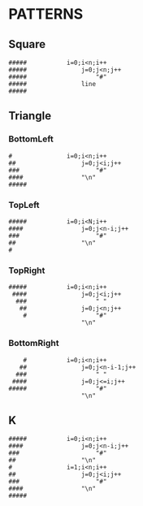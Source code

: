 # **PATTERNS**

## Square

    #####           i=0;i<n;i++
    #####               j=0;j<n;j++
    #####                   "#"
    #####               line
    #####

## Triangle

### BottomLeft

    #               i=0;i<n;i++
    ##                  j=0;j<i;j++
    ###                     "#"
    ####                "\n"
    #####           

### TopLeft

    #####           i=0;i<N;i++
    ####                j=0;j<n-i;j++
    ###                     "#"
    ##                  "\n"
    #

### TopRight

    #####           i=0;i<n;i++
     ####               j=0;j<i;j++
      ###                   " "
       ##               j=0;j<n;j++
        #                   "#"
                        "\n"

### BottomRight

        #           i=0;i<n;i++
       ##               j=0;j<n-i-1;j++
      ###                   " "
     ####               j=0;j<=i;j++
    #####                   "#"
                        "\n"

## K

    #####           i=0;i<n;i++
    ####                j=0;j<n-i;j++
    ###                     "#"
    ##                  "\n"
    #               i=1;i<n;i++ 
    ##                  j=0;j<i;j++
    ###                     "#"
    ####                "\n"
    #####